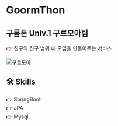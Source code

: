 # GoormThon
## 구름톤 Univ.1 구르모아팀<br>
👉 친구의 친구 범위 내 모임을 만들어주는 서비스 <br>

![구르모아](https://github.com/M-ung/GoormThon/assets/126846468/fa191923-5e81-498f-84f9-2f58836fb017)
<br>
## 🛠️ Skills
👉 SpringBoot<br>
👉 JPA<br>
👉 Mysql<br>

